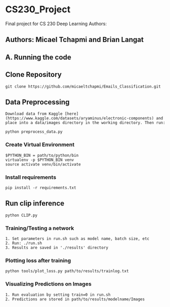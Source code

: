# CS230_Project
Final project for CS 230 Deep Learning
Authors: 

## Authors: Micael Tchapmi and Brian Langat

## A. Running the code

## Clone Repository
    git clone https://github.com/micaeltchapmi/Emails_Classification.git

## Data Preprocessing
    Download data from Kaggle [here](https://www.kaggle.com/datasets/aryaminus/electronic-components) and place into a data/images directory in the working directory. Then run:

    python preprocess_data.py

### Create Virtual Environment
    $PYTHON_BIN = path/to/python/bin
    virtualenv -p $PYTHON_BIN venv
    source activate venv/bin/activate
   
### Install requirements
    pip install -r requirements.txt

## Run clip inference
    python CLIP.py

### Training/Testing a network
    1. Set parameters in run.sh such as model name, batch size, etc
    2. Run: ./run.sh
    3. Results are saved in './results' directory
    
### Plotting loss after training
    python tools/plot_loss.py path/to/results/trainlog.txt

### Visualizing Predictions on Images
    1. Run evaluation by setting train=0 in run.sh
    2. Predictions are stored in path/to/results/modelname/Images
